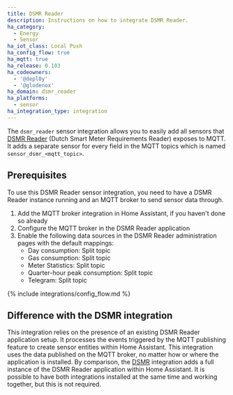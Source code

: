 ```yaml
---
title: DSMR Reader
description: Instructions on how to integrate DSMR Reader.
ha_category:
  - Energy
  - Sensor
ha_iot_class: Local Push
ha_config_flow: true
ha_mqtt: true
ha_release: 0.103
ha_codeowners:
  - '@depl0y'
  - '@glodenox'
ha_domain: dsmr_reader
ha_platforms:
  - sensor
ha_integration_type: integration
---
```


The `dsmr_reader` sensor integration allows you to easily add all sensors that [DSMR Reader](https://dsmr-reader.readthedocs.io/en/latest/) (Dutch Smart Meter Requirements Reader) exposes to MQTT. It adds a separate sensor for every field in the MQTT topics which is named `sensor_dsmr_<mqtt_topic>`.

## Prerequisites

To use this DSMR Reader sensor integration, you need to have a DSMR Reader instance running and an MQTT broker to send sensor data through.

1. Add the MQTT broker integration in Home Assistant, if you haven't done so already
2. Configure the MQTT broker in the DSMR Reader application
3. Enable the following data sources in the DSMR Reader administration pages with the default mappings:
   - Day consumption: Split topic
   - Gas consumption: Split topic
   - Meter Statistics: Split topic
   - Quarter-hour peak consumption: Split topic
   - Telegram: Split topic

{% include integrations/config_flow.md %}

## Difference with the DSMR integration

This integration relies on the presence of an existing DSMR Reader application setup. It processes the events triggered by the MQTT publishing feature to create sensor entities within Home Assistant. This integration uses the data published on the MQTT broker, no matter how or where the application is installed. By comparison, the [DSMR](/integrations/dsmr/) integration adds a full instance of the DSMR Reader application within Home Assistant. It is possible to have both integrations installed at the same time and working together, but this is not required.
